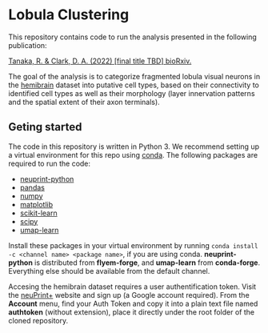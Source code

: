 # Lobula Clustering

This repository contains code to run the analysis presented in the following publication:

[Tanaka, R. & Clark, D. A. (2022) [final title TBD] bioRxiv.](https://www.biorxiv.org/content/10.1101/2022.XXX)

The goal of the analysis is to categorize fragmented lobula visual neurons in the [hemibrain](https://www.janelia.org/project-team/flyem/hemibrain) dataset into putative cell types, based on their connectivity to identified cell types as well as their morphology (layer innervation patterns and the spatial extent of their axon terminals).

## Geting started

The code in this repository is written in Python 3. We recommend setting up a virtual environment for this repo using [conda](https://docs.conda.io/en/latest/).
The following packages are required to run the code:

- [neuprint-python](https://github.com/connectome-neuprint/neuprint-python)
- [pandas](https://pandas.pydata.org/)
- [numpy](https://numpy.org/)
- [matplotlib](https://matplotlib.org/)
- [scikit-learn](https://scikit-learn.org/stable/index.html)
- [scipy](https://scipy.org/)
- [umap-learn](https://umap-learn.readthedocs.io/en/latest/)

Install these packages in your virtual environment by running ```conda install -c <channel name> <package name>```, if you are using conda. **neuprint-python** is distributed from **flyem-forge**, and **umap-learn** from **conda-forge**. Everything else should be available from the default channel.

Accesing the hemibrain dataset requires a user authentification token. Visit the [neuPrint+](https://neuprint.janelia.org/) website and sign up (a Google account required). From the **Account** menu, find your Auth Token and copy it into a plain text file named **authtoken** (without extension), place it directly under the root folder of the cloned repository.



